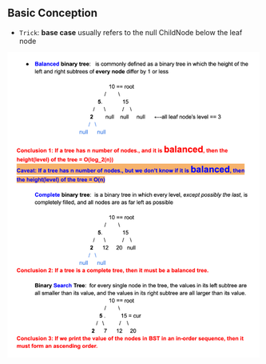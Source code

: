 ## Basic Conception

- `Trick`: **base case** usually refers to the null ChildNode below the leaf node

![](img/2021-06-16-14-44-46.png)
